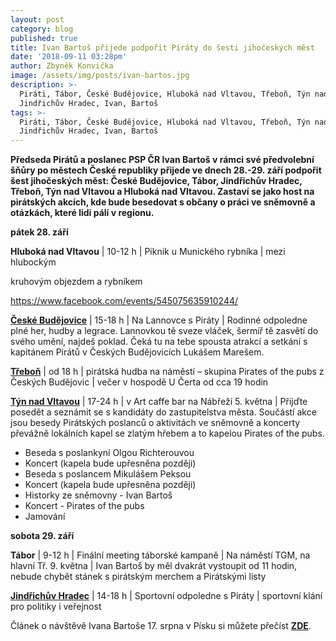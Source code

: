 ```yaml
---
layout: post
category: blog
published: true
title: Ivan Bartoš přijede podpořit Piráty do šesti jihočeských měst
date: '2018-09-11 03:28pm'
author: Zbyněk Konvička
image: /assets/img/posts/ivan-bartos.jpg
description: >-
  Piráti, Tábor, České Budějovice, Hluboká nad Vltavou, Třeboň, Týn nad Vltavou,
  Jindřichův Hradec, Ivan, Bartoš
tags: >-
  Piráti, Tábor, České Budějovice, Hluboká nad Vltavou, Třeboň, Týn nad Vltavou,
  Jindřichův Hradec, Ivan, Bartoš
---
```

**Předseda Pirátů a poslanec PSP ČR Ivan Bartoš v rámci své předvolební šňůry po městech České republiky přijede ve dnech 28.-29. září podpořit šest jihočeských měst: České Budějovice, Tábor, Jindřichův Hradec, Třeboň, Týn nad Vltavou a Hluboká nad Vltavou. Zastaví se jako host na pirátských akcích, kde bude besedovat s občany o práci ve sněmovně a otázkách, které lidi pálí v regionu.**

**pátek 28. září** 

**Hluboká nad Vltavou** | 10-12 h | Piknik u Munického rybníka | mezi hlubockým

kruhovým objezdem a rybníkem 

https://www.facebook.com/events/545075635910244/

[**České Budějovice**](https://www.facebook.com/events/386084621926933/) | 15-18 h | Na Lannovce s Piráty | Rodinné odpoledne plné her, hudby a legrace. Lannovkou tě sveze vláček, šermíř tě zasvětí do svého umění, najdeš poklad. Čeká tu na tebe spousta atrakcí a setkání s kapitánem Pirátů v Českých Budějovicích Lukášem Marešem. 

[**Třeboň**](https://www.facebook.com/events/323896308184510/) | od 18 h | pirátská hudba na náměstí – skupina Pirates of the pubs z Českých Budějovic | večer v hospodě U Čerta od cca 19 hodin 

[**Týn nad Vltavou**](https://www.facebook.com/events/533188697118815/) | 17-24 h | v Art caffe bar na Nábřeží 5. května | Přijďte posedět a seznámit se s kandidáty do zastupitelstva města. Součástí akce jsou besedy Pirátských poslanců o aktivitách ve sněmovně a koncerty převážně lokálních kapel se zlatým hřebem a to kapelou Pirates of the pubs. 

* Beseda s poslankyní Olgou Richterouvou
* Koncert (kapela bude upřesněna později)
* Beseda s poslancem Mikulášem Peksou
* Koncert (kapela bude upřesněna později)
* Historky ze sněmovny - Ivan Bartoš
* Koncert - Pirates of the pubs
* Jamování

**sobota 29. září**

**Tábor** | 9-12 h | Finální meeting táborské kampaně | Na náměstí TGM, na hlavní Tř. 9. května | Ivan Bartoš by měl dvakrát vystoupit od 11 hodin, nebude chybět stánek s pirátským merchem a Pirátskými listy

[**Jindřichův Hradec**](https://www.facebook.com/events/2181326825447413/) | 14-18 h | Sportovní odpoledne s Piráty | sportovní klání pro politiky i veřejnost

Článek o návštěvě Ivana Bartoše 17. srpna v Písku si můžete přečíst [**ZDE**](https://jihocesky.pirati.cz/blog/2018/08/18/ivan-bartos-podporil-piraty-v-pisku-na-besede-s-obcany.html).
